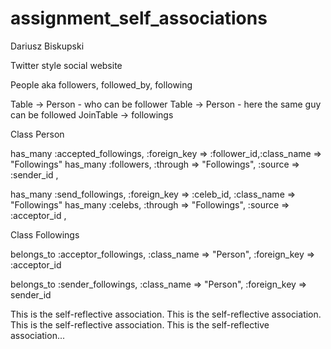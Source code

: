 assignment_self_associations
============================

Dariusz Biskupski

Twitter style social website

People aka followers, followed_by, following

Table -> Person - who can be follower
Table -> Person - here the same guy can be followed
JoinTable -> followings

Class Person

has_many :accepted_followings, :foreign_key => :follower_id,:class_name => "Followings"
has_many :followers, :through => "Followings", :source => :sender_id   ,

has_many :send_followings, :foreign_key => :celeb_id, :class_name => "Followings"
has_many :celebs, :through => "Followings", :source => :acceptor_id   ,

Class Followings

belongs_to :acceptor_followings, :class_name => "Person", :foreign_key => :acceptor_id

belongs_to :sender_followings, :class_name => "Person", :foreign_key => sender_id



This is the self-reflective association. This is the self-reflective association. This is the self-reflective association. This is the self-reflective association...
